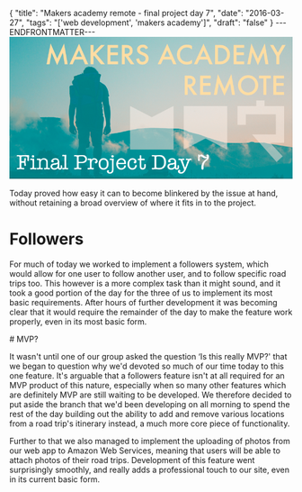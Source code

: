 {
  "title": "Makers academy remote - final project day 7",
  "date": "2016-03-27",
  "tags": "['web development', 'makers academy']",
  "draft": "false"
}
---ENDFRONTMATTER---
![Makers Academy remote final project day 7](media/makers-academy-remote-final-project-day-7-header.png "Makers Academy remote final project day 7")

Today proved how easy it can to become blinkered by the issue at hand, without retaining a broad overview of where it fits in to the project.

# Followers

For much of today we worked to implement a followers system, which would allow for one user to follow another user, and to follow specific road trips too. This however is a more complex task than it might sound, and it took a good portion of the day for the three of us to implement its most basic requirements. After hours of further development it was becoming clear that it would require the remainder of the day to make the feature work properly, even in its most basic form.

# MVP?

It wasn't until one of our group asked the question ‘Is this really MVP?' that we began to question why we'd devoted so much of our time today to this one feature. It's arguable that a followers feature isn't at all required for an MVP product of this nature, especially when so many other features which are definitely MVP are still waiting to be developed. We therefore decided to put aside the branch that we'd been developing on all morning to spend the rest of the day building out the ability to add and remove various locations from a road trip's itinerary instead, a much more core piece of functionality.

Further to that we also managed to implement the uploading of photos from our web app to Amazon Web Services, meaning that users will be able to attach photos of their road trips. Development of this feature went surprisingly smoothly, and really adds a professional touch to our site, even in its current basic form.